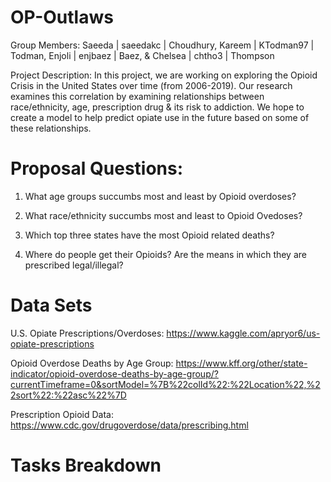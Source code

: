 # OP-Outlaws
Group Members: 
Saeeda | saeedakc | Choudhury,
Kareem | KTodman97 | Todman,
Enjoli | enjbaez | Baez, &
Chelsea | chtho3 | Thompson

Project Description: In this project, we are working on exploring the Opioid Crisis in the United States over time (from 2006-2019). Our research examines this correlation by examining relationships between race/ethnicity, age, prescription drug & its risk to addiction. We hope to create a model to help predict opiate use in the future based on some of these relationships.


# Proposal Questions:
1. What age groups succumbs most and least by Opioid overdoses?

2. What race/ethnicity succumbs most and least to Opioid Ovedoses?

3. Which top three states have the most Opioid related deaths?

4. Where do people get their Opioids? Are the means in which they are prescribed legal/illegal?


# Data Sets
U.S. Opiate Prescriptions/Overdoses: https://www.kaggle.com/apryor6/us-opiate-prescriptions

Opioid Overdose Deaths by Age Group: https://www.kff.org/other/state-indicator/opioid-overdose-deaths-by-age-group/?currentTimeframe=0&sortModel=%7B%22colId%22:%22Location%22,%22sort%22:%22asc%22%7D

Prescription Opioid Data: https://www.cdc.gov/drugoverdose/data/prescribing.html

# Tasks Breakdown
